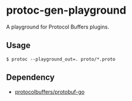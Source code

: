 # protoc-gen-playground

A playground for Protocol Buffers plugins.

## Usage

```
$ protoc --playground_out=. proto/*.proto
```

## Dependency

- [protocolbuffers/protobuf-go](https://github.com/protocolbuffers/protobuf-go)
